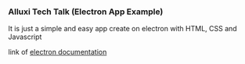 ### Alluxi Tech Talk (Electron App Example)

It is just a simple and easy app create on electron with HTML, CSS and Javascript

link of [electron documentation](https://www.electronjs.org/docs/latest/tutorial/window-customization)